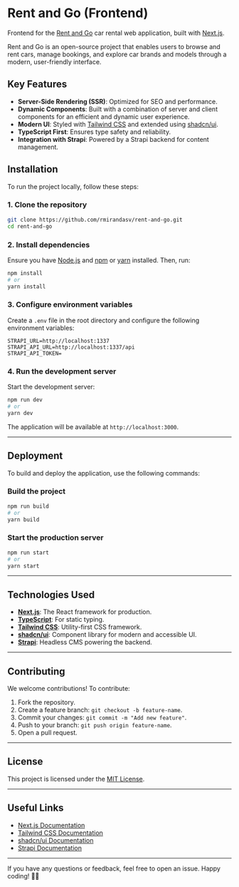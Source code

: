 # Rent and Go (Frontend)

Frontend for the [Rent and Go](https://github.com/rmirandasv/rent-and-go-backend) car rental web application, built with [Next.js](https://nextjs.org).

Rent and Go is an open-source project that enables users to browse and rent cars, manage bookings, and explore car brands and models through a modern, user-friendly interface.

## Key Features

- **Server-Side Rendering (SSR)**: Optimized for SEO and performance.
- **Dynamic Components**: Built with a combination of server and client components for an efficient and dynamic user experience.
- **Modern UI**: Styled with [Tailwind CSS](https://tailwindcss.com) and extended using [shadcn/ui](https://ui.shadcn.dev).
- **TypeScript First**: Ensures type safety and reliability.
- **Integration with Strapi**: Powered by a Strapi backend for content management.

## Installation

To run the project locally, follow these steps:

### 1. Clone the repository
```bash
git clone https://github.com/rmirandasv/rent-and-go.git
cd rent-and-go
```

### 2. Install dependencies
Ensure you have [Node.js](https://nodejs.org) and [npm](https://www.npmjs.com) or [yarn](https://yarnpkg.com) installed. Then, run:

```bash
npm install
# or
yarn install
```

### 3. Configure environment variables
Create a `.env` file in the root directory and configure the following environment variables:

```env
STRAPI_URL=http://localhost:1337
STRAPI_API_URL=http://localhost:1337/api
STRAPI_API_TOKEN=
```

### 4. Run the development server
Start the development server:

```bash
npm run dev
# or
yarn dev
```

The application will be available at `http://localhost:3000`.

---

## Deployment

To build and deploy the application, use the following commands:

### Build the project
```bash
npm run build
# or
yarn build
```

### Start the production server
```bash
npm run start
# or
yarn start
```

---

## Technologies Used

- **[Next.js](https://nextjs.org)**: The React framework for production.
- **[TypeScript](https://www.typescriptlang.org)**: For static typing.
- **[Tailwind CSS](https://tailwindcss.com)**: Utility-first CSS framework.
- **[shadcn/ui](https://ui.shadcn.dev)**: Component library for modern and accessible UI.
- **[Strapi](https://strapi.io)**: Headless CMS powering the backend.

---

## Contributing

We welcome contributions! To contribute:

1. Fork the repository.
2. Create a feature branch: `git checkout -b feature-name`.
3. Commit your changes: `git commit -m "Add new feature"`.
4. Push to your branch: `git push origin feature-name`.
5. Open a pull request.

---

## License

This project is licensed under the [MIT License](LICENSE).

---

## Useful Links

- [Next.js Documentation](https://nextjs.org/docs)
- [Tailwind CSS Documentation](https://tailwindcss.com/docs)
- [shadcn/ui Documentation](https://ui.shadcn.dev)
- [Strapi Documentation](https://docs.strapi.io)

---

If you have any questions or feedback, feel free to open an issue. Happy coding! 🚗✨

